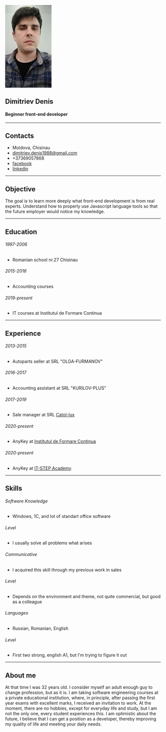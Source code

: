 ![Dimitriev Denis](img/portrait.jpg)
## Dimitriev Denis ##
#### Beginner front-end developer ####
***

## Contacts ##

* Moldova, Chisinau
* dimitriev.denis1988@gmail.com
* +37369057868
* [facebook](https://www.facebook.com/profile.php?id=100009932527900)
* [linkedin](https://www.linkedin.com/in/denis-dimitrev-4597751a3)

***
## Objective ##

The goal is to learn more deeply what front-end development is from real experts.
Understand how to properly use Javascript language tools
so that the future employer would notice my knowledge.

***
## Education ##
###### 1997-2006 ######
   * Romanian school nr.27 Chisinau
###### 2015-2016 ######
   * Accounting courses
###### 2019-present ######
   * IT courses at Institutul de Formare Continua
***

## Experience ##
###### 2013-2015 ######
*    Autoparts seller at SRL "OLGA-FURMANOV"
###### 2016-2017 ######
*    Accounting assistant at SRL "KURILOV-PLUS"
###### 2017-2019 ######
*    Sale manager at SRL [Catol-lux](http://https://catollux.md)
###### 2020-present ######
*    AnyKey at [Institutul de Formare Continua](http://www.iic.md)
###### 2020-present ######
*    AnyKey at [IT-STEP Academy](https://itstep.org)
***

## Skills ##
###### Software Knowledge ######
* Windows, 1C, and lot of standart office software 
###### Level ######
  * I usually solve all problems what arises
###### Communicative ######
* I acquired this skill through my previous work in sales  
###### Level ######
  * Depends on the environment and theme,
    not quite commercial, but good as a colleague
###### Languages ######
* Russian, Romanian, English  
###### Level ######
  * First two strong, english A1, but I'm trying to figure it out
***
 
## About me ##
At that time I was 32 years old.
I consider myself an adult enough guy to change profession, but as it is.
I am taking software engineering courses at a private educational institution, where, in principle, after
passing the first year exams with excellent marks, I received an invitation to work.
At the moment, there are no hobbies, except for everyday life and study, but I am not the only one, every
student experiences this.
I am optimistic about the future, I believe that I can get a position as a developer,
thereby improving my quality of life and meeting your daily needs.             